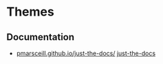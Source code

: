 # Themes


## Documentation

- [pmarsceill.github.io/just-the-docs/](https://pmarsceill.github.io/just-the-docs/) [just-the-docs](https://rubygems.org/gems/just-the-docs)
